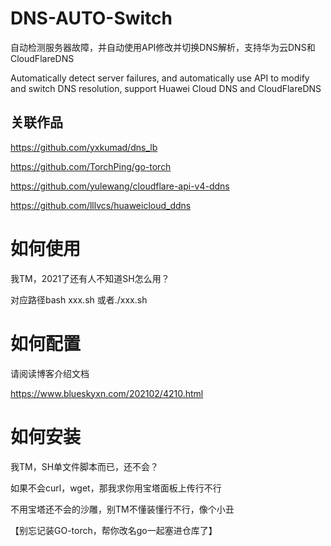# DNS-AUTO-Switch

自动检测服务器故障，并自动使用API修改并切换DNS解析，支持华为云DNS和CloudFlareDNS

Automatically detect server failures, and automatically use API to modify and switch DNS resolution, support Huawei Cloud DNS and CloudFlareDNS

## 关联作品

https://github.com/yxkumad/dns_lb

https://github.com/TorchPing/go-torch

https://github.com/yulewang/cloudflare-api-v4-ddns

https://github.com/lllvcs/huaweicloud_ddns

# 如何使用

我TM，2021了还有人不知道SH怎么用？

对应路径bash xxx.sh 或者./xxx.sh

# 如何配置

请阅读博客介绍文档

https://www.blueskyxn.com/202102/4210.html

# 如何安装

我TM，SH单文件脚本而已，还不会？

如果不会curl，wget，那我求你用宝塔面板上传行不行

不用宝塔还不会的沙雕，别TM不懂装懂行不行，像个小丑

【别忘记装GO-torch，帮你改名go一起塞进仓库了】




